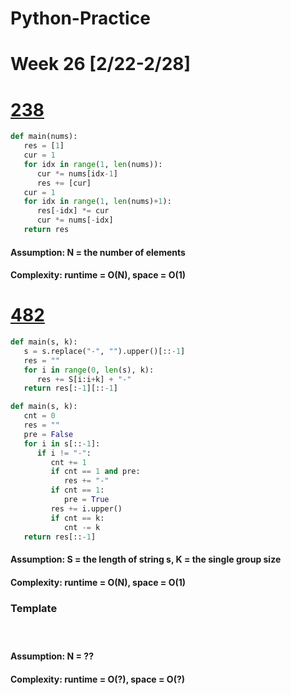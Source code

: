 # Python-Practice

# Week 26 [2/22-2/28]

# [238](https://leetcode.com/problems/product-of-array-except-self/)
```python
def main(nums):
   res = [1]
   cur = 1
   for idx in range(1, len(nums)):
      cur *= nums[idx-1]
      res += [cur]
   cur = 1
   for idx in range(1, len(nums)+1):
      res[-idx] *= cur
      cur *= nums[-idx]
   return res
```
#### Assumption: N = the number of elements
#### Complexity: runtime = O(N), space = O(1)

# [482](https://leetcode.com/problems/license-key-formatting/)
```python
def main(s, k):
   s = s.replace("-", "").upper()[::-1]
   res = ""
   for i in range(0, len(s), k):
      res += S[i:i+k] + "-"
   return res[:-1][::-1]
```
```python
def main(s, k):
   cnt = 0
   res = ""
   pre = False
   for i in s[::-1]:
      if i != "-":
         cnt += 1
         if cnt == 1 and pre:
            res += "-"
         if cnt == 1:
            pre = True
         res += i.upper()
         if cnt == k:
            cnt -= k
   return res[::-1]
```
#### Assumption: S = the length of string s, K = the single group size
#### Complexity: runtime = O(N), space = O(1)

### Template
# []()
```python
```
#### Assumption: N = ??
#### Complexity: runtime = O(?), space = O(?)